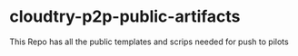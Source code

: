 # cloudtry-p2p-public-artifacts
This Repo has all the public templates and scrips needed for push to pilots

